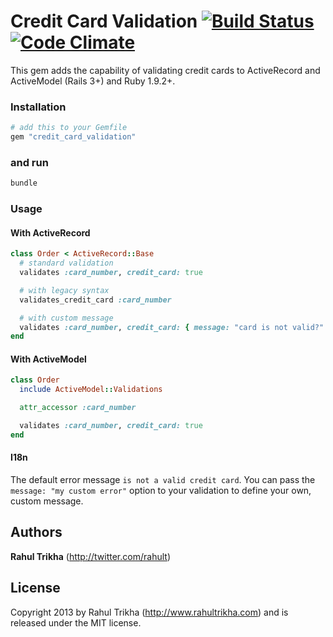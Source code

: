 # Credit Card Validation [![Build Status](https://travis-ci.org/rahult/credit_card_validation.png?branch=master)](https://travis-ci.org/rahult/credit_card_validation) [![Code Climate](https://codeclimate.com/github/rahult/credit_card_validation.png)](https://codeclimate.com/github/rahult/credit_card_validation)

This gem adds the capability of validating credit cards to ActiveRecord and ActiveModel (Rails 3+) and Ruby 1.9.2+.

### Installation

```ruby
# add this to your Gemfile
gem "credit_card_validation"
```

### and run

```ruby
bundle
```

### Usage

#### With ActiveRecord

```ruby
class Order < ActiveRecord::Base
  # standard validation
  validates :card_number, credit_card: true

  # with legacy syntax
  validates_credit_card :card_number

  # with custom message
  validates :card_number, credit_card: { message: "card is not valid?" }
end
```

#### With ActiveModel

```ruby
class Order
  include ActiveModel::Validations

  attr_accessor :card_number

  validates :card_number, credit_card: true
end
```

#### I18n

The default error message `is not a valid credit card`.
You can pass the `message: "my custom error"` option to your validation to define your own, custom message.

## Authors

**Rahul Trikha** (<http://twitter.com/rahult>)

## License
Copyright 2013 by Rahul Trikha (<http://www.rahultrikha.com>) and is released under the MIT license.
